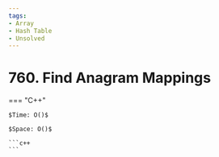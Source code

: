 ```yaml
---
tags:
- Array
- Hash Table
- Unsolved
---
```



# 760. Find Anagram Mappings

=== "C++"

    $Time: O()$

    $Space: O()$

    ```c++
    ```